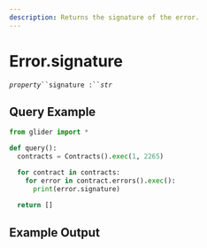 ```yaml
---
description: Returns the signature of the error.
---
```


# Error.signature

_`property`_` ``signature :`` `_`str`_

## Query Example

```python
from glider import *

def query():
  contracts = Contracts().exec(1, 2265)

  for contract in contracts:
    for error in contract.errors().exec():
      print(error.signature)

  return []
```

## Example Output

<figure><img src="../../.gitbook/assets/Screenshot 2025-07-29 at 6.13.30 PM.png" alt=""><figcaption></figcaption></figure>
